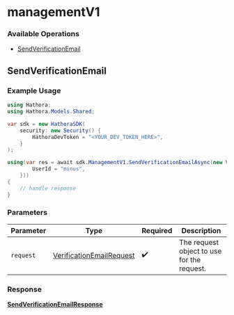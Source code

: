 # managementV1

### Available Operations

* [SendVerificationEmail](#sendverificationemail)

## SendVerificationEmail

### Example Usage

```csharp
using Hathora;
using Hathora.Models.Shared;

var sdk = new HathoraSDK(
    security: new Security() {
        HathoraDevToken = "<YOUR_DEV_TOKEN_HERE>",
    }
);

using(var res = await sdk.ManagementV1.SendVerificationEmailAsync(new VerificationEmailRequest() {
        UserId = "minus",
    }))
{
    // handle response
}
```

### Parameters

| Parameter                                                                   | Type                                                                        | Required                                                                    | Description                                                                 |
| --------------------------------------------------------------------------- | --------------------------------------------------------------------------- | --------------------------------------------------------------------------- | --------------------------------------------------------------------------- |
| `request`                                                                   | [VerificationEmailRequest](../../models/shared/VerificationEmailRequest.md) | :heavy_check_mark:                                                          | The request object to use for the request.                                  |


### Response

**[SendVerificationEmailResponse](../../models/operations/SendVerificationEmailResponse.md)**

